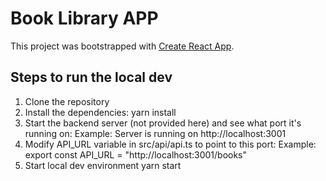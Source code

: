 # Book Library APP

This project was bootstrapped with [Create React App](https://github.com/facebook/create-react-app).

## Steps to run the local dev

1. Clone the repository
2. Install the dependencies:
   yarn install
3. Start the backend server (not provided here) and see what port it's running on:
   Example:
   Server is running on http://localhost:3001
5. Modify API_URL variable in src/api/api.ts to point to this port:
   Example:
   export const API_URL = "http://localhost:3001/books"
6. Start local dev environment
   yarn start



